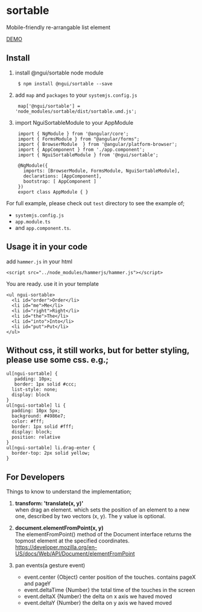 # sortable

Mobile-friendly re-arrangable list element

<a href="https://rawgit.com/ng2-ui/sortable/master/app/index.html">
  DEMO
  <!-- img src="http://i.imgur.com/0qcxg8X.png" width="50% border="1" / -->
</a>

## Install

1. install @ngui/sortable node module

        $ npm install @ngui/sortable --save

2. add `map` and `packages` to your `systemjs.config.js`

        map['@ngui/sortable'] = 'node_modules/sortable/dist/sortable.umd.js';

3. import NguiSortableModule to your AppModule

        import { NgModule } from '@angular/core';
        import { FormsModule } from "@angular/forms";
        import { BrowserModule  } from '@angular/platform-browser';
        import { AppComponent } from './app.component';
        import { NguiSortableModule } from '@ngui/sortable';
        
        @NgModule({
          imports: [BrowserModule, FormsModule, NguiSortableModule],
          declarations: [AppComponent],
          bootstrap: [ AppComponent ]
        })
        export class AppModule { }


For full example, please check out `test` directory to see the example of;

  - `systemjs.config.js`
  - `app.module.ts`
  -  and `app.component.ts`.

## Usage it in your code

add `hammer.js` in your html

    <script src="../node_modules/hammerjs/hammer.js"></script>
  
You are ready. use it in your template


    <ul ngui-sortable>
      <li id="order">Order</li>
      <li id="me">Me</li>
      <li id="right">Right</li>
      <li id="the">The</li>
      <li id="into">Into</li>
      <li id="put">Put</li>
    </ul>

## Without css, it still works, but for better styling, please use some css. e.g.;

    ul[ngui-sortable] {
       padding: 10px; 
       border: 1px solid #ccc;
      list-style: none; 
      display: block
    }
    ul[ngui-sortable] li {
      padding: 10px 5px;
      background: #4986e7;
      color: #fff; 
      border: 1px solid #fff;
      display: block; 
      position: relative
    }
    ul[ngui-sortable] li.drag-enter {
      border-top: 2px solid yellow;
    }

## For Developers

  Things to know to understand the implementation;
  
  1.  **transform: 'translate(x, y)'**   
      when  drag an element. which sets the position of an element to a new one, described by two vectors (x, y). The y value is optional.</li>
      
  2. **document.elementFromPoint(x, y)**   
      The elementFromPoint() method of the Document interface returns the topmost element at the specified coordinates.
      https://developer.mozilla.org/en-US/docs/Web/API/Document/elementFromPoint
  
  3. pan events(a gesture event)
  
      * event.center     {Object}  center position of the touches. contains pageX and pageY
      * event.deltaTime  {Number}  the total time of the touches in the screen
      * event.deltaX     {Number}  the delta on x axis we haved moved
      * event.deltaY     {Number}  the delta on y axis we haved moved
